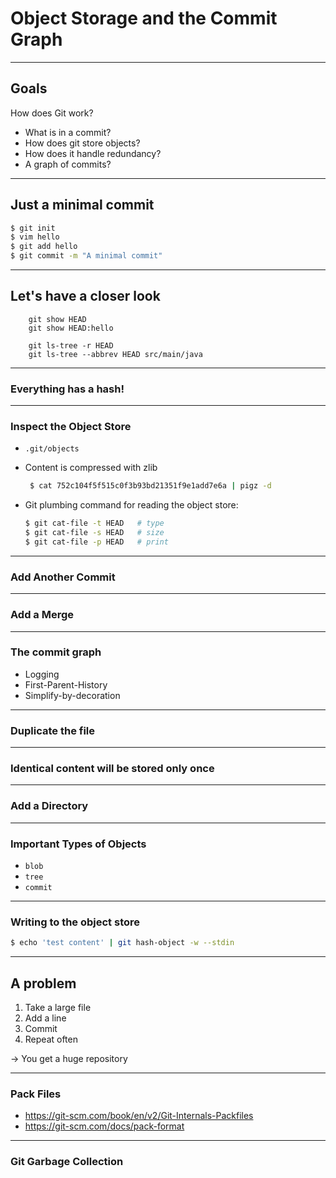 # Object Storage and the Commit Graph

---

## Goals

How does Git work?

 * What is in a commit?
 * How does git store objects?
 * How does it handle redundancy?
 * A graph of commits?

---

## Just a minimal commit

```bash
$ git init
$ vim hello
$ git add hello
$ git commit -m "A minimal commit"
```

---

## Let's have a closer look

```
    git show HEAD
    git show HEAD:hello         

    git ls-tree -r HEAD
    git ls-tree --abbrev HEAD src/main/java
```

---

### Everything has a hash!

---

### Inspect the Object Store

 * `.git/objects`
 * Content is compressed with zlib
 
   ```bash
    $ cat 752c104f5f515c0f3b93bd21351f9e1add7e6a | pigz -d
   ```
 * Git plumbing command for reading the object store:
    
    ```bash
    $ git cat-file -t HEAD   # type
    $ git cat-file -s HEAD   # size
    $ git cat-file -p HEAD   # print
    ``` 

---

### Add Another Commit

---

### Add a Merge

---

### The commit graph

 * Logging
 * First-Parent-History
 * Simplify-by-decoration

---

### Duplicate the file

---

### Identical content will be stored only once

---

### Add a Directory

---

### Important Types of Objects

 * `blob`
 * `tree`
 * `commit`

---

### Writing to the object store

```bash
$ echo 'test content' | git hash-object -w --stdin
``` 

---

## A problem

 1. Take a large file
 1. Add a line
 1. Commit
 1. Repeat often
 
-> You get a huge repository  

---

### Pack Files

 * https://git-scm.com/book/en/v2/Git-Internals-Packfiles
 * https://git-scm.com/docs/pack-format

---

### Git Garbage Collection

